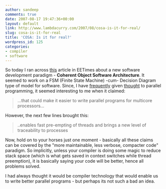```yaml
---
author: sandeep
comments: true
date: 2007-08-17 19:47:36+00:00
layout: default
link: http://www.lambdacurry.com/2007/08/cosa-is-it-for-real/
slug: cosa-is-it-for-real
title: 'COSA: Is it for real?'
wordpress_id: 125
categories:
- compiler
- software
---
```


So today I ran across [this](http://eetimes.com/news/latest/showArticle.jhtml;jsessionid=2XV2J2EBFPNVUQSNDLSCKHA?articleID=201800428) article in EETimes about a new software development paradigm - **Coherent Object Software Architecture**. It seemed to work on a FSM (Finite State Machine) -cum- Decision Diagram type of model for software. Since, I have [frequently](http://www.lambdacurry.com/2006/07/07/georges-question/) given [thought](http://chipsandbs.blogspot.com/2006/07/multi-cores-and-microsoft.html#c115224980988060732) to parallel programming, it seemed interesting to me when it claimed:


<blockquote>...that could make it easier to write parallel programs for multicore processors...</blockquote>


However, the next few lines brought this:


<blockquote>..enables fast pre-empting of threads and brings a new level of traceability to processes</blockquote>


Now, hold on to your horses just one moment - basically all these claims can be covered by the "more maintainable, less verbose, compacter code" paradigm. So implicitly, unless your compiler is doing some magic to reduce stack space (which is what gets saved in context switches while thread preemption), it is basically saying your code will be better, hence all problems solved.

I had always thought it would be compiler technology that would enable us to write better parallel programs - but perhaps its not such a bad an idea.
